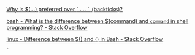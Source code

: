  [Why is $(...) preferred over `` `...` `` (backticks)?](https://mywiki.wooledge.org/BashFAQ/082) 

 [bash - What is the difference between $(command) and `command` in shell programming? - Stack Overflow](https://stackoverflow.com/questions/4708549/what-is-the-difference-between-command-and-command-in-shell-programming) 

 [linux - Difference between $() and () in Bash - Stack Overflow](https://stackoverflow.com/questions/39110485/difference-between-and-in-bash) 

 `` ` ``